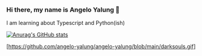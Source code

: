 ### Hi there, my name is Angelo Yalung 👋

I am learning about Typescript and Python(ish)

[![Anurag's GitHub stats](https://github-readme-stats.vercel.app/api?username=angelo-yalung)](https://github.com/anuraghazra/github-readme-stats)

[https://github.com/angelo-yalung/angelo-yalung/blob/main/darksouls.gif]
